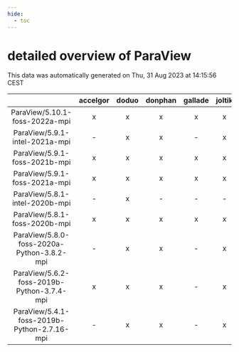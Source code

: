 ```yaml
---
hide:
  - toc
---
```


detailed overview of ParaView
=============================


This data was automatically generated on Thu, 31 Aug 2023 at 14:15:56 CEST  

| |accelgor|doduo|donphan|gallade|joltik|skitty|swalot|victini|
| :---: | :---: | :---: | :---: | :---: | :---: | :---: | :---: | :---: |
|ParaView/5.10.1-foss-2022a-mpi|x|x|x|x|x|x|x|x|
|ParaView/5.9.1-intel-2021a-mpi|-|x|x|-|x|x|x|x|
|ParaView/5.9.1-foss-2021b-mpi|x|x|x|x|x|x|x|x|
|ParaView/5.9.1-foss-2021a-mpi|x|x|x|x|x|x|x|x|
|ParaView/5.8.1-intel-2020b-mpi|-|x|-|-|-|-|-|-|
|ParaView/5.8.1-foss-2020b-mpi|x|x|x|x|x|x|x|x|
|ParaView/5.8.0-foss-2020a-Python-3.8.2-mpi|-|x|x|-|x|x|x|x|
|ParaView/5.6.2-foss-2019b-Python-3.7.4-mpi|x|x|x|-|x|x|x|x|
|ParaView/5.4.1-foss-2019b-Python-2.7.16-mpi|-|x|x|-|x|x|x|x|
